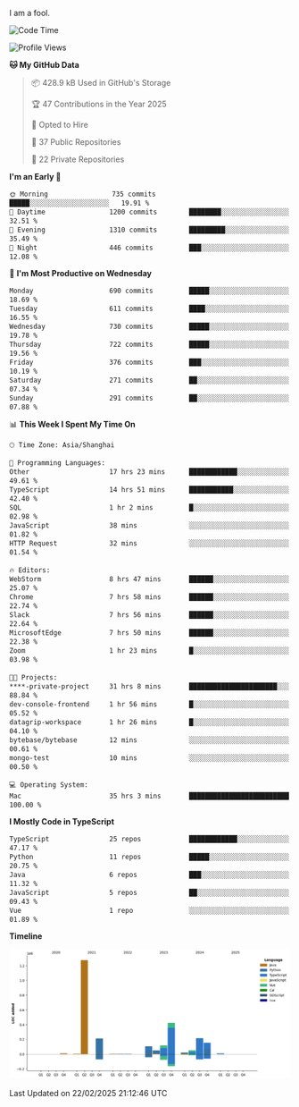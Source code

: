 I am a fool.

<!--START_SECTION:waka-->
![Code Time](http://img.shields.io/badge/Code%20Time-2%2C611%20hrs%2019%20mins-blue)

![Profile Views](http://img.shields.io/badge/Profile%20Views-3-blue)

**🐱 My GitHub Data** 

> 📦 428.9 kB Used in GitHub's Storage 
 > 
> 🏆 47 Contributions in the Year 2025
 > 
> 💼 Opted to Hire
 > 
> 📜 37 Public Repositories 
 > 
> 🔑 22 Private Repositories 
 > 
**I'm an Early 🐤** 

```text
🌞 Morning                735 commits         █████░░░░░░░░░░░░░░░░░░░░   19.91 % 
🌆 Daytime                1200 commits        ████████░░░░░░░░░░░░░░░░░   32.51 % 
🌃 Evening                1310 commits        █████████░░░░░░░░░░░░░░░░   35.49 % 
🌙 Night                  446 commits         ███░░░░░░░░░░░░░░░░░░░░░░   12.08 % 
```
📅 **I'm Most Productive on Wednesday** 

```text
Monday                   690 commits         █████░░░░░░░░░░░░░░░░░░░░   18.69 % 
Tuesday                  611 commits         ████░░░░░░░░░░░░░░░░░░░░░   16.55 % 
Wednesday                730 commits         █████░░░░░░░░░░░░░░░░░░░░   19.78 % 
Thursday                 722 commits         █████░░░░░░░░░░░░░░░░░░░░   19.56 % 
Friday                   376 commits         ███░░░░░░░░░░░░░░░░░░░░░░   10.19 % 
Saturday                 271 commits         ██░░░░░░░░░░░░░░░░░░░░░░░   07.34 % 
Sunday                   291 commits         ██░░░░░░░░░░░░░░░░░░░░░░░   07.88 % 
```


📊 **This Week I Spent My Time On** 

```text
🕑︎ Time Zone: Asia/Shanghai

💬 Programming Languages: 
Other                    17 hrs 23 mins      ████████████░░░░░░░░░░░░░   49.61 % 
TypeScript               14 hrs 51 mins      ███████████░░░░░░░░░░░░░░   42.40 % 
SQL                      1 hr 2 mins         █░░░░░░░░░░░░░░░░░░░░░░░░   02.98 % 
JavaScript               38 mins             ░░░░░░░░░░░░░░░░░░░░░░░░░   01.82 % 
HTTP Request             32 mins             ░░░░░░░░░░░░░░░░░░░░░░░░░   01.54 % 

🔥 Editors: 
WebStorm                 8 hrs 47 mins       ██████░░░░░░░░░░░░░░░░░░░   25.07 % 
Chrome                   7 hrs 58 mins       ██████░░░░░░░░░░░░░░░░░░░   22.74 % 
Slack                    7 hrs 56 mins       ██████░░░░░░░░░░░░░░░░░░░   22.64 % 
MicrosoftEdge            7 hrs 50 mins       ██████░░░░░░░░░░░░░░░░░░░   22.38 % 
Zoom                     1 hr 23 mins        █░░░░░░░░░░░░░░░░░░░░░░░░   03.98 % 

🐱‍💻 Projects: 
****-private-project     31 hrs 8 mins       ██████████████████████░░░   88.84 % 
dev-console-frontend     1 hr 56 mins        █░░░░░░░░░░░░░░░░░░░░░░░░   05.52 % 
datagrip-workspace       1 hr 26 mins        █░░░░░░░░░░░░░░░░░░░░░░░░   04.10 % 
bytebase/bytebase        12 mins             ░░░░░░░░░░░░░░░░░░░░░░░░░   00.61 % 
mongo-test               10 mins             ░░░░░░░░░░░░░░░░░░░░░░░░░   00.50 % 

💻 Operating System: 
Mac                      35 hrs 3 mins       █████████████████████████   100.00 % 
```

**I Mostly Code in TypeScript** 

```text
TypeScript               25 repos            ████████████░░░░░░░░░░░░░   47.17 % 
Python                   11 repos            █████░░░░░░░░░░░░░░░░░░░░   20.75 % 
Java                     6 repos             ███░░░░░░░░░░░░░░░░░░░░░░   11.32 % 
JavaScript               5 repos             ██░░░░░░░░░░░░░░░░░░░░░░░   09.43 % 
Vue                      1 repo              ░░░░░░░░░░░░░░░░░░░░░░░░░   01.89 % 
```



**Timeline**

![Lines of Code chart](https://raw.githubusercontent.com/VeejaLiu/VeejaLiu/master/assets/bar_graph.png)


 Last Updated on 22/02/2025 21:12:46 UTC
<!--END_SECTION:waka-->
